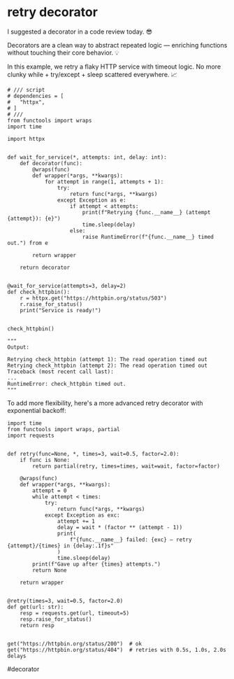 # retry decorator

I suggested a decorator in a code review today. 😎

Decorators are a clean way to abstract repeated logic — enriching functions without touching their core behavior. 💡

In this example, we retry a flaky HTTP service with timeout logic. No more clunky while + try/except + sleep scattered everywhere. 📈

```
# /// script
# dependencies = [
#   "httpx",
# ]
# ///
from functools import wraps
import time

import httpx


def wait_for_service(*, attempts: int, delay: int):
    def decorator(func):
        @wraps(func)
        def wrapper(*args, **kwargs):
            for attempt in range(1, attempts + 1):
                try:
                    return func(*args, **kwargs)
                except Exception as e:
                    if attempt < attempts:
                        print(f"Retrying {func.__name__} (attempt {attempt}): {e}")
                        time.sleep(delay)
                    else:
                        raise RuntimeError(f"{func.__name__} timed out.") from e

        return wrapper

    return decorator


@wait_for_service(attempts=3, delay=2)
def check_httpbin():
    r = httpx.get("https://httpbin.org/status/503")
    r.raise_for_status()
    print("Service is ready!")


check_httpbin()

"""
Output:

Retrying check_httpbin (attempt 1): The read operation timed out
Retrying check_httpbin (attempt 2): The read operation timed out
Traceback (most recent call last):
...
RuntimeError: check_httpbin timed out.
"""
```

To add more flexibility, here's a more advanced retry decorator with exponential backoff:

```
import time
from functools import wraps, partial
import requests


def retry(func=None, *, times=3, wait=0.5, factor=2.0):
    if func is None:
        return partial(retry, times=times, wait=wait, factor=factor)

    @wraps(func)
    def wrapper(*args, **kwargs):
        attempt = 0
        while attempt < times:
            try:
                return func(*args, **kwargs)
            except Exception as exc:
                attempt += 1
                delay = wait * (factor ** (attempt - 1))
                print(
                    f"{func.__name__} failed: {exc} — retry {attempt}/{times} in {delay:.1f}s"
                )
                time.sleep(delay)
        print(f"Gave up after {times} attempts.")
        return None

    return wrapper


@retry(times=3, wait=0.5, factor=2.0)
def get(url: str):
    resp = requests.get(url, timeout=5)
    resp.raise_for_status()
    return resp


get("https://httpbin.org/status/200")  # ok
get("https://httpbin.org/status/404")  # retries with 0.5s, 1.0s, 2.0s delays
```

#decorator

